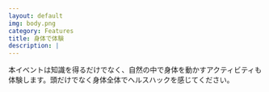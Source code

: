 ```yaml
---
layout: default
img: body.png
category: Features
title: 身体で体験
description: |
---
```

本イベントは知識を得るだけでなく、自然の中で身体を動かすアクティビティも体験します。頭だけでなく身体全体でヘルスハックを感じてください。

